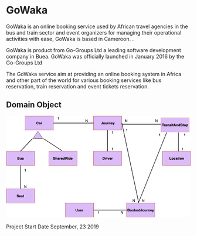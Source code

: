 # GoWaka

GoWaka is an online booking service used by African travel agencies in the bus and train sector and event organizers for managing their operational activities with ease, GoWaka is based in Cameroon. .

GoWaka is product from Go-Groups Ltd a leading software development company in Buea. GoWaka was officially launched in January 2016 by the Go-Groups Ltd

The GoWaka service aim at providing an online booking system in Africa and other part of the world for various booking services like bus reservation, train reservation and event tickets reservation.

## Domain Object
![GoWaka Domain Object](./docs/GoWaka-Domain.png)


Project Start Date September, 23 2019